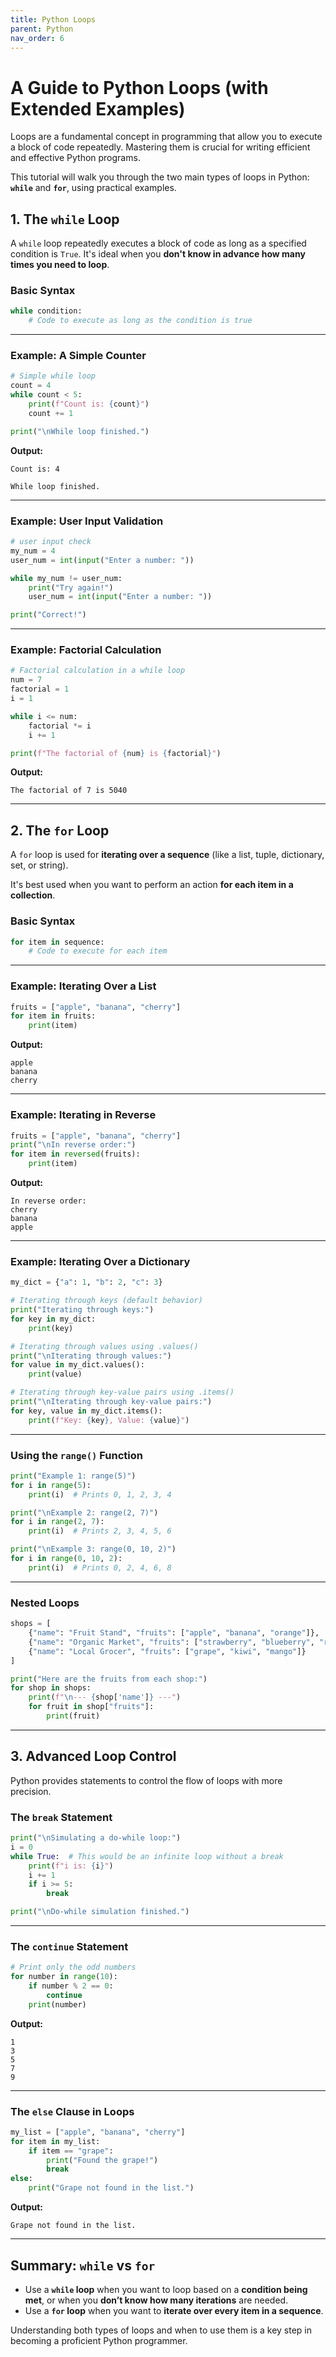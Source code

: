 ```yaml
---
title: Python Loops
parent: Python
nav_order: 6
---
```


# A Guide to Python Loops (with Extended Examples)

Loops are a fundamental concept in programming that allow you to execute a block of code repeatedly. Mastering them is crucial for writing efficient and effective Python programs.  

This tutorial will walk you through the two main types of loops in Python: **`while`** and **`for`**, using practical examples.



## 1. The `while` Loop

A `while` loop repeatedly executes a block of code as long as a specified condition is `True`.
It's ideal when you **don't know in advance how many times you need to loop**.

### Basic Syntax

```python
while condition:
    # Code to execute as long as the condition is true
```

---

### Example: A Simple Counter

```python
# Simple while loop
count = 4
while count < 5:
    print(f"Count is: {count}")
    count += 1

print("\nWhile loop finished.")
```

**Output:**

```
Count is: 4

While loop finished.
```

---

### Example: User Input Validation

```python
# user input check
my_num = 4
user_num = int(input("Enter a number: "))

while my_num != user_num:
    print("Try again!")
    user_num = int(input("Enter a number: "))

print("Correct!")
```

---

### Example: Factorial Calculation

```python
# Factorial calculation in a while loop
num = 7
factorial = 1
i = 1

while i <= num:
    factorial *= i
    i += 1

print(f"The factorial of {num} is {factorial}")
```

**Output:**

```
The factorial of 7 is 5040
```

---

## 2. The `for` Loop

A `for` loop is used for **iterating over a sequence** (like a list, tuple, dictionary, set, or string).

It's best used when you want to perform an action **for each item in a collection**.

### Basic Syntax

```python
for item in sequence:
    # Code to execute for each item
```

---

### Example: Iterating Over a List

```python
fruits = ["apple", "banana", "cherry"]
for item in fruits:
    print(item)
```

**Output:**

```
apple
banana
cherry
```

---

### Example: Iterating in Reverse

```python
fruits = ["apple", "banana", "cherry"]
print("\nIn reverse order:")
for item in reversed(fruits):
    print(item)
```

**Output:**

```
In reverse order:
cherry
banana
apple
```

---

### Example: Iterating Over a Dictionary

```python
my_dict = {"a": 1, "b": 2, "c": 3}

# Iterating through keys (default behavior)
print("Iterating through keys:")
for key in my_dict:
    print(key)

# Iterating through values using .values()
print("\nIterating through values:")
for value in my_dict.values():
    print(value)

# Iterating through key-value pairs using .items()
print("\nIterating through key-value pairs:")
for key, value in my_dict.items():
    print(f"Key: {key}, Value: {value}")
```

---

### Using the `range()` Function

```python
print("Example 1: range(5)")
for i in range(5):
    print(i)  # Prints 0, 1, 2, 3, 4

print("\nExample 2: range(2, 7)")
for i in range(2, 7):
    print(i)  # Prints 2, 3, 4, 5, 6

print("\nExample 3: range(0, 10, 2)")
for i in range(0, 10, 2):
    print(i)  # Prints 0, 2, 4, 6, 8
```

---

### Nested Loops

```python
shops = [
    {"name": "Fruit Stand", "fruits": ["apple", "banana", "orange"]},
    {"name": "Organic Market", "fruits": ["strawberry", "blueberry", "raspberry"]},
    {"name": "Local Grocer", "fruits": ["grape", "kiwi", "mango"]}
]

print("Here are the fruits from each shop:")
for shop in shops:
    print(f"\n--- {shop['name']} ---")
    for fruit in shop["fruits"]:
        print(fruit)
```

---

## 3. Advanced Loop Control

Python provides statements to control the flow of loops with more precision.

### The `break` Statement

```python
print("\nSimulating a do-while loop:")
i = 0
while True:  # This would be an infinite loop without a break
    print(f"i is: {i}")
    i += 1
    if i >= 5:
        break

print("\nDo-while simulation finished.")
```

---

### The `continue` Statement

```python
# Print only the odd numbers
for number in range(10):
    if number % 2 == 0:
        continue
    print(number)
```

**Output:**

```
1
3
5
7
9
```

---

### The `else` Clause in Loops

```python
my_list = ["apple", "banana", "cherry"]
for item in my_list:
    if item == "grape":
        print("Found the grape!")
        break
else:
    print("Grape not found in the list.")
```

**Output:**

```
Grape not found in the list.
```

---

## Summary: `while` vs `for`

* Use a **`while` loop** when you want to loop based on a **condition being met**, or when you **don’t know how many iterations** are needed.
* Use a **`for` loop** when you want to **iterate over every item in a sequence**.

Understanding both types of loops and when to use them is a key step in becoming a proficient Python programmer.

